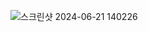 ![스크린샷 2024-06-21 140226](https://github.com/liujinglie/Combination-Sum.ipynb/assets/173417668/abae1534-b339-461b-8bc9-b0683bb64f1f)

